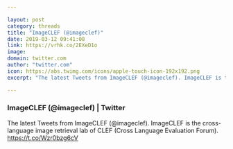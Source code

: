 ```yaml
---

layout: post
category: threads
title: "ImageCLEF (@imageclef)"
date: 2019-03-12 09:41:08
link: https://vrhk.co/2EXeD1o
image: 
domain: twitter.com
author: "twitter.com"
icon: https://abs.twimg.com/icons/apple-touch-icon-192x192.png
excerpt: "The latest Tweets from ImageCLEF (@imageclef). ImageCLEF is the cross-language image retrieval lab of CLEF (Cross Language Evaluation Forum). <https://t.co/Wzr0bzg6cV>"

---
```


### ImageCLEF (@imageclef) | Twitter

The latest Tweets from ImageCLEF (@imageclef). ImageCLEF is the cross-language image retrieval lab of CLEF (Cross Language Evaluation Forum). <https://t.co/Wzr0bzg6cV>